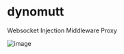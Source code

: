 # dynomutt
Websocket Injection Middleware Proxy

![image](https://github.com/dualfade/dynomutt/assets/2522757/11768fc1-4347-472f-98b5-d2cc89b03c5c)
